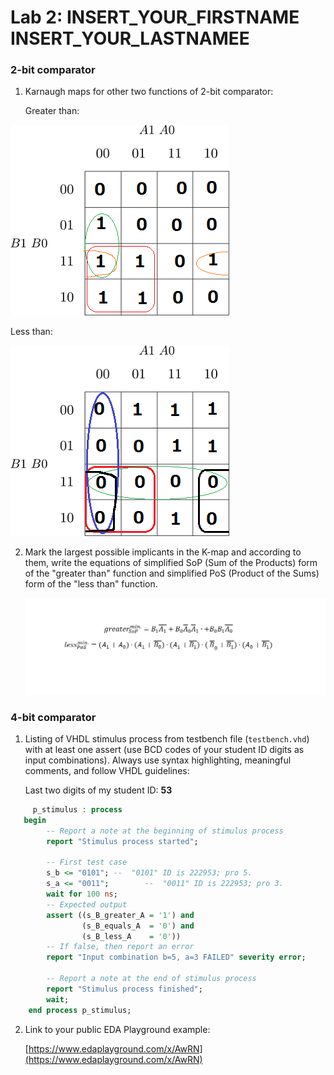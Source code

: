 # Lab 2: INSERT_YOUR_FIRSTNAME INSERT_YOUR_LASTNAMEE

### 2-bit comparator

1. Karnaugh maps for other two functions of 2-bit comparator:

   Greater than:

  ![Screen](greater_than.png)

   Less than:

   ![Screen](less_than.png)

2. Mark the largest possible implicants in the K-map and according to them, write the equations of simplified SoP (Sum of the Products) form of the "greater than" function and simplified PoS (Product of the Sums) form of the "less than" function.

   ![Logic functions](greater_less.png)

### 4-bit comparator

1. Listing of VHDL stimulus process from testbench file (`testbench.vhd`) with at least one assert (use BCD codes of your student ID digits as input combinations). Always use syntax highlighting, meaningful comments, and follow VHDL guidelines:

   Last two digits of my student ID: **53**

```vhdl
     p_stimulus : process
   begin
        -- Report a note at the beginning of stimulus process
        report "Stimulus process started";

        -- First test case
        s_b <= "0101"; --  "0101" ID is 222953; pro 5.
        s_a <= "0011";        --  "0011" ID is 222953; pro 3.
        wait for 100 ns;
        -- Expected output
        assert ((s_B_greater_A = '1') and
                (s_B_equals_A  = '0') and
                (s_B_less_A    = '0'))
        -- If false, then report an error
        report "Input combination b=5, a=3 FAILED" severity error;

        -- Report a note at the end of stimulus process
        report "Stimulus process finished";
        wait;
    end process p_stimulus;

```

2. Link to your public EDA Playground example:

   [https://www.edaplayground.com/x/AwRN](https://www.edaplayground.com/x/AwRN)
